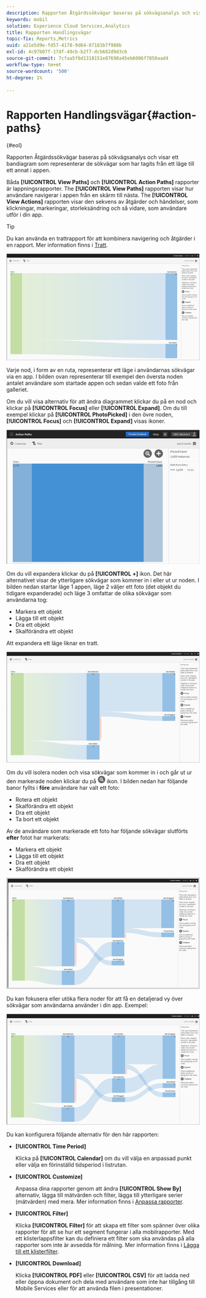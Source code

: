 ```yaml
---
description: Rapporten Åtgärdssökvägar baseras på sökvägsanalys och visar ett bandiagram som representerar de sökvägar som har tagits från ett läge till ett annat i appen.
keywords: mobil
solution: Experience Cloud Services,Analytics
title: Rapporten Handlingsvägar
topic-fix: Reports,Metrics
uuid: a21e5d9e-fd57-4178-9d64-87181b7f988b
exl-id: 4c97b07f-17df-49cb-b2f7-dcb682d9d3c6
source-git-commit: 7cfaa5f6d1318151e87698a45eb6006f7850aad4
workflow-type: tm+mt
source-wordcount: '500'
ht-degree: 1%

---
```


# Rapporten Handlingsvägar{#action-paths}

{#eol}

Rapporten Åtgärdssökvägar baseras på sökvägsanalys och visar ett bandiagram som representerar de sökvägar som har tagits från ett läge till ett annat i appen.

Båda **[!UICONTROL View Paths]** och **[!UICONTROL Action Paths]** rapporter är lappningsrapporter. The **[!UICONTROL View Paths]** rapporten visar hur användare navigerar i appen från en skärm till nästa. The **[!UICONTROL View Actions]** rapporten visar den sekvens av åtgärder och händelser, som klickningar, markeringar, storleksändring och så vidare, som användare utför i din app.

>[!TIP]
>
>Du kan använda en trattrapport för att kombinera navigering och åtgärder i en rapport. Mer information finns i [Tratt](/help/using/usage/reports-funnel.md).

![](assets/action_paths.png)

Varje nod, i form av en ruta, representerar ett läge i användarnas sökvägar via en app. I bilden ovan representerar till exempel den översta noden antalet användare som startade appen och sedan valde ett foto från galleriet.

Om du vill visa alternativ för att ändra diagrammet klickar du på en nod och klickar på **[!UICONTROL Focus]** eller **[!UICONTROL Expand]**. Om du till exempel klickar på **[!UICONTROL PhotoPicked]** i den övre noden, **[!UICONTROL Focus]** och **[!UICONTROL Expand]** visas ikoner.

![](assets/action_paths_icons.png)

Om du vill expandera klickar du på **[!UICONTROL +]** ikon. Det här alternativet visar de ytterligare sökvägar som kommer in i eller ut ur noden. I bilden nedan startar läge 1 appen, läge 2 väljer ett foto (det objekt du tidigare expanderade) och läge 3 omfattar de olika sökvägar som användarna tog:

* Markera ett objekt
* Lägga till ett objekt
* Dra ett objekt
* Skalförändra ett objekt

Att expandera ett läge liknar en tratt.

![åtgärdsbana expandera](assets/action_paths_expand.png)

Om du vill isolera noden och visa sökvägar som kommer in i och går ut ur den markerade noden klickar du på  ![fokusikon](assets/icon_focus.png) ikon. I bilden nedan har följande banor fyllts i **före** användare har valt ett foto:

* Rotera ett objekt
* Skalförändra ett objekt
* Dra ett objekt
* Ta bort ett objekt

Av de användare som markerade ett foto har följande sökvägar slutförts **efter** fotot har markerats:

* Markera ett objekt
* Lägga till ett objekt
* Dra ett objekt
* Skalförändra ett objekt

![åtgärdssökvägfokus](assets/action_paths_focus.png)

Du kan fokusera eller utöka flera noder för att få en detaljerad vy över sökvägar som användarna använder i din app. Exempel:

![åtgärdsbana flera](assets/action_paths_mult.png)

Du kan konfigurera följande alternativ för den här rapporten:

* **[!UICONTROL Time Period]**

   Klicka på **[!UICONTROL Calendar]** om du vill välja en anpassad punkt eller välja en förinställd tidsperiod i listrutan.

* **[!UICONTROL Customize]**

   Anpassa dina rapporter genom att ändra **[!UICONTROL Show By]** alternativ, lägga till mätvärden och filter, lägga till ytterligare serier (mätvärden) med mera. Mer information finns i [Anpassa rapporter](/help/using/usage/reports-customize/reports-customize.md).

* **[!UICONTROL Filter]**

   Klicka **[!UICONTROL Filter]** för att skapa ett filter som spänner över olika rapporter för att se hur ett segment fungerar i alla mobilrapporter. Med ett klisterlappsfilter kan du definiera ett filter som ska användas på alla rapporter som inte är avsedda för målning. Mer information finns i [Lägga till ett klisterfilter](/help/using/usage/reports-customize/t-sticky-filter.md).

* **[!UICONTROL Download]**

   Klicka **[!UICONTROL PDF]** eller **[!UICONTROL CSV]** för att ladda ned eller öppna dokument och dela med användare som inte har tillgång till Mobile Services eller för att använda filen i presentationer.
